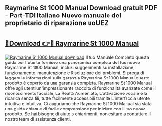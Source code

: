 ## Raymarine St 1000 Manual Download gratuit PDF - Part-TDl Italiano Nuovo manuale del proprietario di riparazione uoUEZ

# <h2><a href="http://dfggcs.blite.top/?on=Raymarine+St+1000+Manual">🔗Download 👉🔴 Raymarine St 1000 Manual</a></h2>

[![Raymarine St 1000 Manual download](https://i.imgur.com/lujVjoI.png)](http://dfggcs.blite.top/?on=Raymarine+St+1000+Manual)
Il tuo Manuale Completo questa guida per l'utente fornisce una panoramica completa del tuo nuovo Raymarine St 1000 Manual, inclusi suggerimenti su installazione, funzionamento, manutenzione e Risoluzione dei problemi. Si prega di leggere le informazioni sulla garanzia Raymarine St 1000 Manual questo prodotto è coperto da una garanzia completa. Raymarine St 1000 Manual offre agli utenti un'impressionante raccolta di funzionalità avanzate come il riconoscimento facciale, La Realtà Aumentata, L'attivazione vocale e la ricarica senza fili, tutte facilmente accessibili tramite L'interfaccia utente intuitiva e intuitiva. Ci auguriamo che Raymarine St 1000 Manual sia stata una guida chiara e di facile comprensione per iniziare con il tuo nuovo prodotto. Se hai bisogno di aiuto o chiarimenti, non esitare a contattare il nostro team di assistenza clienti.
